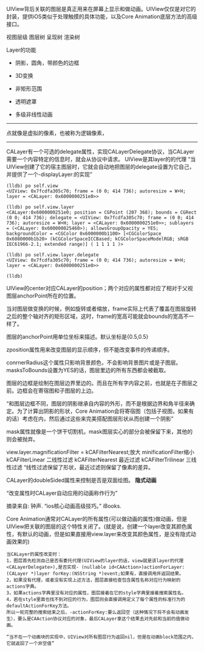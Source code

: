 UIView背后关联的图层是真正用来在屏幕上显示和做动画。UIView仅仅是对它的封装，提供iOS类似于处理触摸的具体功能，以及Core Animation底层方法的高级接口。

视图层级  图层树  呈现树  渲染树

Layer的功能

* 阴影，圆角，带颜色的边框

* 3D变换

* 非矩形范围

* 透明遮罩

* 多级非线性动画

---

点就像是虚拟的像素，也被称为逻辑像素，

---
CALayer有一个可选的delegate属性，实现CALayerDelegate协议，当CALayer需要一个内容特定的信息时，就会从协议中请求。
UIView是其layer的<CALayerDelegate>的代理
“当UIView创建了它的宿主图层时，它就会自动地把图层的delegate设置为它自己，并提供了一个-displayLayer:的实现”

```
(lldb) po self.view
<UIView: 0x7fcdfa305c70; frame = (0 0; 414 736); autoresize = W+H; layer = <CALayer: 0x6000000251e0>>

(lldb) po self.view.layer
<CALayer:0x6000000251e0; position = CGPoint (207 368); bounds = CGRect (0 0; 414 736); delegate = <UIView: 0x7fcdfa305c70; frame = (0 0; 414 736); autoresize = W+H; layer = <CALayer: 0x6000000251e0>>; sublayers = (<CALayer: 0x600000025460>); allowsGroupOpacity = YES; backgroundColor = <CGColor 0x6000000b1100> [<CGColorSpace 0x6080000b1b20> (kCGColorSpaceICCBased; kCGColorSpaceModelRGB; sRGB IEC61966-2.1; extended range)] ( 1 1 1 1 )>

(lldb) po self.view.layer.delegate
<UIView: 0x7fcdfa305c70; frame = (0 0; 414 736); autoresize = W+H; layer = <CALayer: 0x6000000251e0>>

(lldb) 

```

UIView的center对应CALayer的position；两个对应的属性都对应了相对于父视图层anchorPoint所在的位置。


当对图层做变换的时候，例如旋转或者缩放，frame实际上代表了覆盖在图层旋转之后的整个轴对齐的矩形区域，这时，frame的宽高可能就会bounds的宽高不一样了。

图层的anchorPoint用单位坐标来描述。默认坐标是{0.5,0.5}

zposition属性用来改变图层的显示顺序，但不能改变事件的传递顺序。

conrnerRadius这个属性只影响背景颜色，不会影响背景图片或是子图层。masksToBounds设置为YES的话，图层里边的所有东西都会被截取。

图层的边框是绘制在图层边界里边的。而且在所有字内容之前，也就是在子图层之前。边框会在寄宿图和子图层的上边。

“和图层边框不同，图层的阴影继承自内容的外形，而不是根据边界和角半径来确定。为了计算出阴影的形状，Core Animation会将寄宿图（包括子视图，如果有的话）考虑在内，然后通过这些来完美搭配图层形状从而创建一个阴影”

mask属性就像是一个饼干切割机，mask图层实心的部分会被保留下来，其他的则会被抛弃。

view.layer.magnificationFilter = kCAFilterNearest;放大
minificationFilter缩小
kCAFilterLinear 二线性过滤
kCAFilterNearest 最近过滤
kCAFilterTrilinear 三线性过滤
“线性过滤保留了形状，最近过滤则保留了像素的差异。

CALayer的doubleSided属性来控制是否是双面绘图。
**隐式动画**

“改变属性时CALayer自动应用的动画称作行为”

摘录来自: 钟声. “ios核心动画高级技巧。” iBooks. 

Core Animation通常对CALayer的所有属性(可以做动画的属性)做动画，但是UIView把关联的图层的这个特性关闭了。(就是说，创建一个layer改变其颜色属性，有默认的动画，但是如果直接用view.layer来改变其颜色属性，是没有隐式动画效果的)

```
当CALayer的属性改变时：
1，图层首先检测自己是否有委托代理(UIView的layer的话，view就是该layer的代理<CALayerDelegate>),是否实现- (nullable id<CAAction>)actionForLayer:(CALayer *)layer forKey:(NSString *)event;如果有，直接调用并返回结果。
2，如果没有代理，或者没有实现上述方法，图层直接检查包含属性名称对应行为映射的actions字典。
3，如果actions字典里没有对应的属性，图层接着在它的style字典里接着搜索属性名。
4，若在style里面也找不到对应的行为，图层则会直接调用定义了每个属性的标准行为的defaultActionForKey方法。
所以一轮完整的搜索结束之后，-actionForKey:要么返回空（这种情况下将不会有动画发生），要么是CAAction协议对应的对象，最后CALayer拿这个结果去对先前和当前的值做动画。

“当不在一个动画块的实现中，UIView对所有图层行为返回nil，但是在动画block范围之内，它就返回了一个非空值”
```






















































































































































































































































































































































































